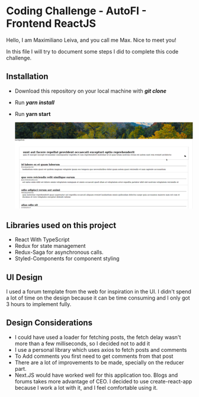 # Coding Challenge - AutoFI - Frontend ReactJS

Hello, I am Maximiliano Leiva, and you call me Max. Nice to meet you! 

In this file I will try to document some steps I did to complete this code challenge.

## Installation

- Download this repository on your local machine with ***git clone***

- Run ***yarn install***

- Run **yarn start**

  ![Screenshot_20210730_191429](README.assets/Screenshot_20210730_191429.png)

## Libraries used on this project

- React With TypeScript
- Redux for state management
- Redux-Saga for asynchronous calls.
- Styled-Components for component styling

## UI Design

I used a forum template from the web for inspiration in the UI. I didn't spend a lot of time on the design because it can be time consuming and I only got 3 hours to implement fully.

## Design Considerations

- I could have used a loader for fetching posts, the fetch delay wasn't more than a few milliseconds, so I decided not to add it
- I use a personal library which uses axios to fetch posts and comments
- To Add comments you first need to get comments from that post
- There are a lot of improvements to be made, specially on the reducer part.
- Next.JS would have worked well for this application too. Blogs and forums takes more advantage of CEO. I decided to use create-react-app because I work a lot with it, and I feel comfortable using it.

